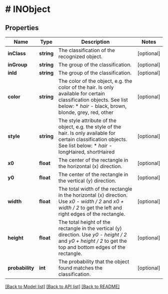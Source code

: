 # # INObject

## Properties

Name | Type | Description | Notes
------------ | ------------- | ------------- | -------------
**inClass** | **string** | The classification of the recognized object. | [optional] 
**inGroup** | **string** | The group of the classification. | [optional] 
**inId** | **string** | The group of the classification. | [optional] 
**color** | **string** | The color of the object, e.g. the color of the hair. Is only available for certain classification objects. See list below:  * _hair_ - black, brown, blonde, grey, red, other | [optional] 
**style** | **string** | The style attribute of the object, e.g. the style of the hair. Is only available for certain classification objects. See list below:  * _hair_ - longHaired, shortHaired | [optional] 
**x0** | **float** | The center of the rectangle in the horizontal (x) direction. | [optional] 
**y0** | **float** | The center of the rectangle in the vertical (y) direction. | [optional] 
**width** | **float** | The total width of the rectangle in the horizontal (x) direction. Use _x0 - width / 2_ and _x0 + width / 2_ to get the left and right edges of the rectangle. | [optional] 
**height** | **float** | The total height of the rectangle in the vertical (y) direction. Use _y0 - height / 2_ and _y0 + height / 2_ to get the top and bottom edges of the rectangle. | [optional] 
**probability** | **int** | The probability that the object found matches the classification. | [optional] 

[[Back to Model list]](../../README.md#documentation-for-models) [[Back to API list]](../../README.md#documentation-for-api-endpoints) [[Back to README]](../../README.md)


